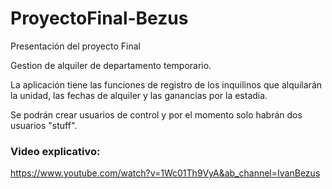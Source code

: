 # ProyectoFinal-Bezus
Presentación del proyecto Final

Gestion de alquiler de departamento temporario.

La aplicación tiene las funciones de registro de los inquilinos que alquilarán la unidad, las fechas de alquiler y las ganancias por la estadia.

Se podrán crear usuarios de control y por el momento solo habrán dos usuarios "stuff".


### Video explicativo:
https://www.youtube.com/watch?v=1Wc01Th9VyA&ab_channel=IvanBezus

